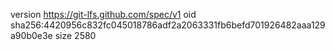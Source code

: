 version https://git-lfs.github.com/spec/v1
oid sha256:4420956c832fc045018786adf2a2063331fb6befd701926482aaa129a90b0e3e
size 2580
